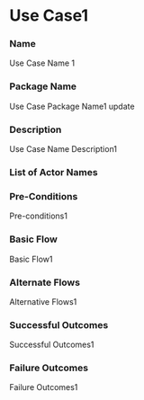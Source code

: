 

# Use Case1

### Name

Use Case Name 1

### Package Name

Use Case Package Name1 update

### Description

 Use Case Name Description1

### List of Actor Names


    



### Pre-Conditions

Pre-conditions1

### Basic Flow

Basic Flow1

### Alternate Flows

Alternative Flows1

### Successful Outcomes

Successful Outcomes1

### Failure Outcomes

Failure Outcomes1



